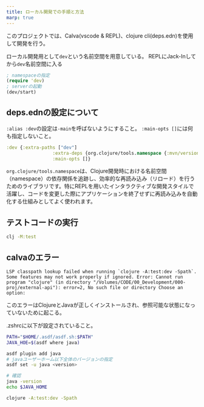 ```yaml
---
title: ローカル開発での手順と方法
marp: true
---
```


このプロジェクトでは、Calva(vscode & REPL)、clojure cli(deps.edn)を使用して開発を行う。

ローカル開発用として`dev`という名前空間を用意している。
REPLにJack-Inしてから`dev`名前空間に入る

``` clojure
; namespaceの指定
(require 'dev)
; serverの起動
(dev/start)
```

## deps.ednの設定について

`:alias :dev`の設定は`-main`を呼ばないようにすること。
`:main-opts []`には何も指定しないこと。

``` clojure
:dev {:extra-paths ["dev"]
                 :extra-deps {org.clojure/tools.namespace {:mvn/version "1.3.0"}}
                 :main-opts []}
```

`org.clojure/tools.namespace`は、Clojure開発時における名前空間（namespace）の依存関係を追跡し、効率的な再読み込み（リロード）を行うためのライブラリです。特にREPLを用いたインタラクティブな開発スタイルで活躍し、コードを変更した際にアプリケーションを終了せずに再読み込みを自動化する仕組みとしてよく使われます。

## テストコードの実行

``` zsh
clj -M:test
```

## calvaのエラー

``` log
LSP classpath lookup failed when running `clojure -A:test:dev -Spath`. Some features may not work properly if ignored. Error: Cannot run program "clojure" (in directory "/Volumes/CODE/00_Development/000-proj/external-api"): error=2, No such file or directory Choose an option:
```

このエラーはClojureとJavaが正しくインストールされ、参照可能な状態になっていないために起こる。

.zshrcに以下が設定されていること。
``` zsh
PATH="$HOME/.asdf/asdf.sh:$PATH"
JAVA_HOE=$(asdf where java)
```

``` zsh
asdf plugin add java
# javaユーザーホーム以下全体のバージョンの指定
asdf set -u java <version>

# 確認
java -version
echo $JAVA_HOME

clojure -A:test:dev -Spath
```

